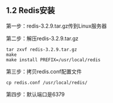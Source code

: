 ## 1.2 Redis安装

第一步：redis-3.2.9.tar.gz传到Linux服务器  

第二步：解压redis-3.2.9.tar.gz

    tar zxvf redis-3.2.9.tar.gz
    make
    make install PREFIX=/usr/local/redis

第三步：拷贝redis.conf配置文件

    cp redis.conf /usr/local/redis/

第四步：默认端口是6379
